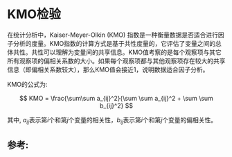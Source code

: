 # KMO检验


在统计分析中，Kaiser-Meyer-Olkin (KMO) 指数是一种衡量数据是否适合进行因子分析的度量。KMO指数的计算方式是基于共性度量的，它评估了变量之间的总体共性。共性可以理解为变量间的共享信息。KMO值考察的是每个观察项与其它所有观察项的偏相关系数的大小。如果每个观察项都与其他观察项存在较大的共享信息（即偏相关系数较大），那么KMO值会接近1，说明数据适合因子分析。

KMO的公式为:

$$
KMO = \frac{\sum\sum a_{ij}^2}{\sum \sum a_{ij}^2 + \sum \sum b_{ij}^2}
$$

其中, $a_{ij}$表示第$i$个和第$j$个变量的相关性，$b_{ij}$表示第$i$个和第$j$个变量的偏相关性。
## 参考:






